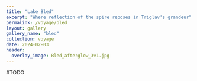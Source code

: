 ```yaml
---
title: "Lake Bled"
excerpt: "Where reflection of the spire reposes in Triglav's grandeur"
permalink: /voyage/bled
layout: gallery
gallery_name: "bled"
collection: voyage
date: 2024-02-03
header:
  overlay_image: Bled_afterglow_3v1.jpg
---
```


#TODO
